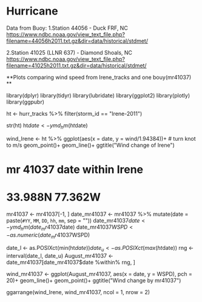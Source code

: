 # Hurricane

Data from Buoy:
1.Station 44056 - Duck FRF, NC
https://www.ndbc.noaa.gov/view_text_file.php?filename=44056h2011.txt.gz&dir=data/historical/stdmet/


2.Station 41025 (LLNR 637) - Diamond Shoals, NC
https://www.ndbc.noaa.gov/view_text_file.php?filename=41025h2011.txt.gz&dir=data/historical/stdmet/


**Plots comparing wind speed from Irene_tracks and one bouy(mr41037)
**

library(dplyr)
library(tidyr)
library(lubridate)
library(ggplot2)
library(plotly)
library(ggpubr)

ht <- hurr_tracks %>% filter(storm_id == "Irene-2011")

str(ht)
ht$date <- ymd_hm(ht$date)

wind_Irene <- ht %>% ggplot(aes(x = date, y = wind/1.94384))+ # turn knot to m/s
  geom_point()+
  geom_line()+
  ggtitle("Wind change of Irene")


# mr 41037 date within Irene
# 33.988N 77.362W 
mr41037 <- mr41037[-1, ]
date_mr41037 <- mr41037 %>% mutate(date = paste(`#YY`, `MM`, `DD`, `hh`, `mm`, sep = ""))
date_mr41037$date <- ymd_hm(date_mr41037$date)
date_mr41037$WSPD <- as.numeric(date_mr41037$WSPD)

date_l <- as.POSIXct(min(ht$date))
date_u <- as.POSIXct(max(ht$date))
rng <- interval(date_l, date_u)
August_mr41037 <- date_mr41037[date_mr41037$date %within% rng, ]

wind_mr41037 <- ggplot(August_mr41037, aes(x = date, y = WSPD), pch = 20)+
  geom_line()+
  geom_point()+
  ggtitle("Wind change by mr41037")

ggarrange(wind_Irene, wind_mr41037, ncol = 1, nrow = 2)
